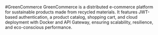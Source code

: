 #GreenCommerce
GreenCommerce is a distributed e-commerce platform for sustainable products made from recycled materials. It features JWT-based authentication, a product catalog, shopping cart, and cloud deployment with Docker and API Gateway, ensuring scalability, resilience, and eco-conscious performance.